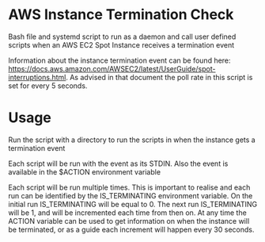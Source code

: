 # AWS Instance Termination Check

Bash file and systemd script to run as a daemon and call user defined scripts when an AWS EC2 Spot
Instance receives a termination event

Information about the instance termination event can be found here:
https://docs.aws.amazon.com/AWSEC2/latest/UserGuide/spot-interruptions.html. As advised in that
document the poll rate in this script is set for every 5 seconds.

# Usage
Run the script with a directory to run the scripts in when the instance gets a termination event

Each script will be run with the event as its STDIN. Also the event is available in the $ACTION
environment variable

Each script will be run multiple times. This is important to realise and each run can be identified
by the IS_TERMINATING environment variable. On the initial run IS_TERMINATING will be equal to 0.
The next run IS_TERMINATING will be 1, and will be incremented each time from then on. At any time
the ACTION variable can be used to get information on when the instance will be terminated, or as a
guide each increment will happen every 30 seconds.

